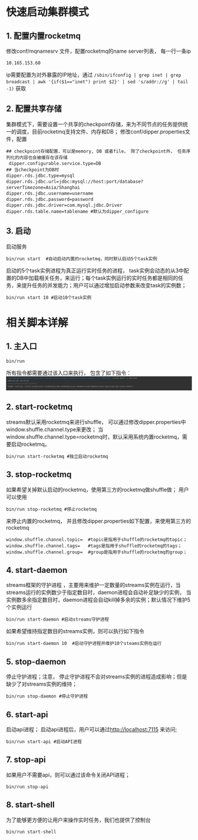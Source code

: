 # 快速启动集群模式
## 1. 配置内置rocketmq
修改conf/mqnamesrv 文件，配置rocketmq的name server列表， 每一行一条ip
```shell
10.165.153.60
```
ip需要配置为对外暴露的IP地址，通过 `/sbin/ifconfig | grep inet | grep broadcast | awk '{if($1=="inet") print $2}' | sed 's/addr://g' | tail -1)` 获取

## 2. 配置共享存储
集群模式下，需要设置一个共享的checkpoint存储，来为不同节点的任务提供统一的调度，目前rocketmq支持文件、内存和DB； 修改conf/dipper.properties文件，配置
```properties
## checkpoint存储配置，可以是memory, DB 或者file， 除了checkpoint外， 任务序列化的内容也会被缓存在该存储
 dipper.configurable.service.type=DB
## 当checkpoint为DB时
dipper.rds.jdbc.type=mysql
dipper.rds.jdbc.url=jdbc:mysql://host:port/database?serverTimezone=Asia/Shanghai
dipper.rds.jdbc.username=username
dipper.rds.jdbc.password=password
dipper.rds.jdbc.driver=com.mysql.jdbc.Driver
dipper.rds.table.name=tablename #默认为dipper_configure
```

## 3. 启动
启动服务
```shell
bin/run start  #自动启动内置的rocketmq，同时默认启动5个task实例
```

启动的5个task实例进程为真正运行实时任务的进程， task实例会动态的从3中配置的DB中加载相关任务，来运行；每个task实例运行的实时任务都是相同的任务，来提升任务的并发能力；用户可以通过增加启动参数来改变task的实例数；

```shell
bin/run start 10 #启动10个task实例
```

# 相关脚本详解
## 1. 主入口
```shell
bin/run
```
所有指令都需要通过该入口来执行， 包含了如下指令：
![img_2.png](img_2.png)
## 2. start-rocketmq
streams默认采用rocketmq来进行shuffle， 可以通过修改dipper.properties中 window.shuffle.channel.type来更改； 当window.shuffle.channel.type=rocketmq时，默认采用系统内置rocketmq，需要启动rocketmq。
```shell
bin/run start-rocketmq #独立启动rocketmq
```
## 3. stop-rocketmq
如果希望关掉默认启动的rocketmq，使用第三方的rocketmq做shuffle做； 用户可以使用
```shell
bin/run stop-rocketmq #停止rocketmq
```
来停止内置的rocketmq， 并且修改dipper.properties如下配置，来使用第三方的rocketmq
```properties
window.shuffle.channel.topic=  #topic是指用于shuffle的rocketmq的topic；
window.shuffle.channel.tags=   #tags是指用于shuffle的rocketmq的tags；
window.shuffle.channel.group=  #group是指用于shuffle的rocketmq的group；
```
## 4. start-daemon
streams框架的守护进程 ，主要用来维护一定数量的streams实例在运行，当streams运行的实例数少于指定数目时，daemon进程会自动补足缺少的实例， 当实例数多余指定数目时，daemon进程会自动kill掉多余的实例；默认情况下维护5个实例运行
```shell
bin/run start-daemon #启动streams守护进程
```
如果希望维持指定数目的streams实例，则可以执行如下指令
```shell
bin/run start-daemon 10  #启动守护进程并维护10个steams实例在运行
```
## 5. stop-daemon
停止守护进程；注意， 停止守护进程不会对streams实例的进程造成影响；但是缺少了对streams实例的维持；
```shell
bin/run stop-daemon #停止守护进程
```
## 6. start-api
启动api进程； 启动api进程后，用户可以通过[http://localhost:7115](http://localhost:7115) 来访问;
```shell
bin/run start-api #启动API进程
```
## 7. stop-api
如果用户不需要api，则可以通过该命令关闭API进程；
```shell
bin/run stop-api
```
## 8. start-shell
为了能够更方便的让用户来操作实时任务，我们也提供了控制台
```shell
bin/run start-shell
```
